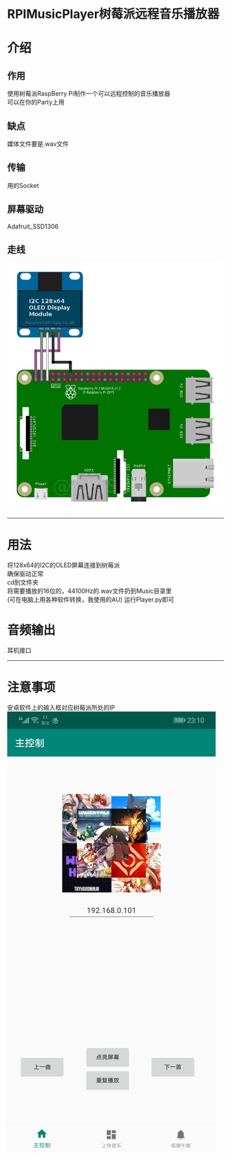 # RPIMusicPlayer树莓派远程音乐播放器
# 介绍

## 作用
使用树莓派RaspBerry Pi制作一个可以远程控制的音乐播放器  
可以在你的Party上用  
## 缺点
媒体文件要是.wav文件  
## 传输
用的Socket
## 屏幕驱动
Adafruit_SSD1306  
## 走线
![Image text](https://github.com/LunaroakF/Images/blob/master/RaspberryPiMusicPlayer/Line.jpg)  
****
# 用法  
将128x64的I2C的OLED屏幕连接到树莓派  
确保驱动正常  
cd到文件夹  
将需要播放的16位的，44100Hz的.wav文件扔到Music目录里  
(可在电脑上用各种软件转换，我使用的AU)
运行Player.py即可  
# 音频输出  
耳机接口  
****
# 注意事项  
安卓软件上的输入框对应树莓派所处的IP  
![Image text](https://github.com/LunaroakF/Images/blob/master/RaspberryPiMusicPlayer/Android.jpg)  
